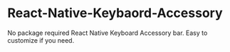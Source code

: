 # React-Native-Keybaord-Accessory
No package required React Native Keyboard Accessory bar. Easy to customize if you need.

